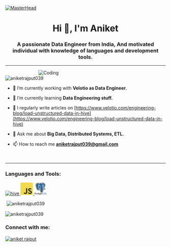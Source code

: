 [![MasterHead](https://www.unikainfocom.in/file/2017/09/bigdata.gif)](https://rishavchanda.io)
<h1 align="center">Hi 👋, I'm Aniket</h1>
<h3 align="center">A passionate Data Engineer from India, And motivated individual with knowledge of languages and development tools.</h3>
<hr>
<img align="right" alt="Coding" width="400" src="https://cdn.dribbble.com/users/1162077/screenshots/3848914/media/320984a9ca58b3c73274c9259ecf6de8.gif">
<p align="left"> <img src="https://komarev.com/ghpvc/?username=aniketrajput039&label=Profile%20views&color=0e75b6&style=flat" alt="aniketrajput039" /> </p>

- 🔭 I’m currently working with **Velotio as Data Engineer.**

- 🌱 I’m currently learning **Data Engineering stuff.**

- 📝 I regularly write articles on [https://www.velotio.com/engineering-blog/load-unstructured-data-in-hive](https://www.velotio.com/engineering-blog/load-unstructured-data-in-hive)

- 💬 Ask me about **Big Data, Distributed Systems, ETL.**

- 📫 How to reach me **aniketrajput039@gmail.com**

<br>
<hr>
<h3 align="left">Languages and Tools:</h3>
<p align="left"> <a href="https://hive.apache.org/" target="_blank" rel="noreferrer"> <img src="https://www.vectorlogo.zone/logos/apache_hive/apache_hive-icon.svg" alt="hive" width="40" height="40"/> </a> <a href="https://developer.mozilla.org/en-US/docs/Web/JavaScript" target="_blank" rel="noreferrer"> <img src="https://raw.githubusercontent.com/devicons/devicon/master/icons/javascript/javascript-original.svg" alt="javascript" width="40" height="40"/> </a> <a href="https://www.postgresql.org" target="_blank" rel="noreferrer"> <img src="https://raw.githubusercontent.com/devicons/devicon/master/icons/postgresql/postgresql-original-wordmark.svg" alt="postgresql" width="40" height="40"/> </a> </p>


<p>&nbsp;<img align="center" src="https://github-readme-stats.vercel.app/api?username=aniketrajput039&show_icons=true&locale=en&theme=onedark" alt="aniketrajput039" /></p>

<p><img align="center" src="https://github-readme-streak-stats.herokuapp.com/?user=Aniketrajput039&theme=black-ice&date_format=j%20M%5B%20Y%5D&background=030101" alt="aniketrajput039" /></p>


<h3 align="left">Connect with me:</h3>
<p align="left">
<a href="https://linkedin.com/in/aniket-rajput-b12827171/" target="blank"><img align="center" src="https://raw.githubusercontent.com/rahuldkjain/github-profile-readme-generator/master/src/images/icons/Social/linked-in-alt.svg" alt="aniket rajput" height="30" width="40" /></a>
</p>
